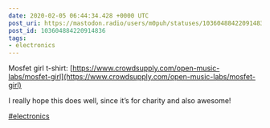 ```yaml
---
date: 2020-02-05 06:44:34.428 +0000 UTC
post_uri: https://mastodon.radio/users/m0puh/statuses/103604884220914836
post_id: 103604884220914836
tags:
- electronics
---
```

Mosfet girl t-shirt: [https://www.crowdsupply.com/open-music-labs/mosfet-girl](https://www.crowdsupply.com/open-music-labs/mosfet-girl)

I really hope this does well, since it’s for charity and also awesome!

[#electronics](https://mastodon.radio/tags/electronics)


